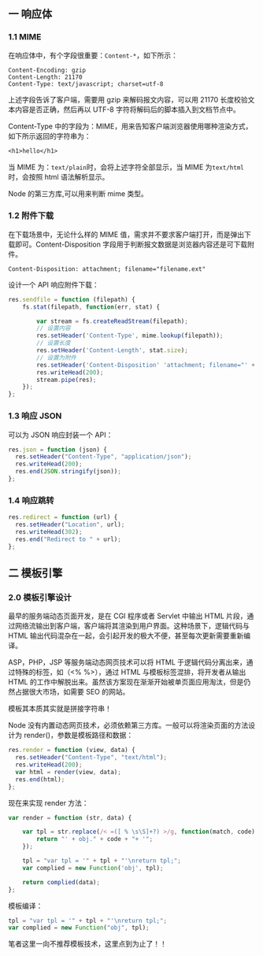 ## 一 响应体

### 1.1 MIME

在响应体中，有个字段很重要：`Content-*`，如下所示：

```
Content-Encoding: gzip
Content-Length: 21170
Content-Type: text/javascript; charset=utf-8
```

上述字段告诉了客户端，需要用 gzip 来解码报文内容，可以用 21170 长度校验文本内容是否正确，然后再以 UTF-8 字符将解码后的脚本插入到文档节点中。

Content-Type 中的字段为：MIME，用来告知客户端浏览器使用哪种渲染方式，如下所示返回的字符串为：

```txt
<h1>hello</h1>
```

当 MIME 为：`text/plain`时，会将上述字符全部显示，当 MIME 为`text/html`时，会按照 html 语法解析显示。

Node 的第三方库,可以用来判断 mime 类型。

### 1.2 附件下载

在下载场景中，无论什么样的 MIME 值，需求并不要求客户端打开，而是弹出下载即可。Content-Disposition 字段用于判断报文数据是浏览器内容还是可下载附件。

```
Content-Disposition: attachment; filename="filename.ext"
```

设计一个 API 响应附件下载：

```js
res.sendfile = function (filepath) {
    fs.stat(filepath, function(err, stat) {

        var stream = fs.createReadStream(filepath);
        // 设置内容
        res.setHeader('Content-Type', mime.lookup(filepath));
        // 设置长度
        res.setHeader('Content-Length', stat.size);
        // 设置为附件
        res.setHeader('Content-Disposition' 'attachment; filename="' + path.basename(filepath) + '"');
        res.writeHead(200);
        stream.pipe(res);
    });
};
```

### 1.3 响应 JSON

可以为 JSON 响应封装一个 API：

```js
res.json = function (json) {
  res.setHeader("Content-Type", "application/json");
  res.writeHead(200);
  res.end(JSON.stringify(json));
};
```

### 1.4 响应跳转

```js
res.redirect = function (url) {
  res.setHeader("Location", url);
  res.writeHead(302);
  res.end("Redirect to " + url);
};
```

## 二 模板引擎

### 2.0 模板引擎设计

最早的服务端动态页面开发，是在 CGI 程序或者 Servlet 中输出 HTML 片段，通过网络流输出到客户端，客户端将其渲染到用户界面。这种场景下，逻辑代码与 HTML 输出代码混杂在一起，会引起开发的极大不便，甚至每次更新需要重新编译。

ASP，PHP，JSP 等服务端动态网页技术可以将 HTML 于逻辑代码分离出来，通过特殊的标签，如（<% %>），通过 HTML 与模板标签混排，将开发者从输出 HTML 的工作中解脱出来。虽然该方案现在渐渐开始被单页面应用淘汰，但是仍然占据很大市场，如需要 SEO 的网站。

模板其本质其实就是拼接字符串！

Node 没有内置动态网页技术，必须依赖第三方库。一般可以将渲染页面的方法设计为 render()，参数是模板路径和数据：

```js
res.render = function (view, data) {
  res.setHeader("Content-Type", "text/html");
  res.writeHead(200);
  var html = render(view, data);
  res.end(html);
};
```

现在来实现 render 方法：

```js
var render = function (str, data) {

    var tpl = str.replace(/< =([ % \s\S]+?) >/g, function(match, code) { %
        return "' + obj." + code + "+ '";
    });

    tpl = "var tpl = '" + tpl + "'\nreturn tpl;";
    var complied = new Function('obj', tpl);

    return complied(data);
};
```

模板编译：

```js
tpl = "var tpl = '" + tpl + "'\nreturn tpl;";
var complied = new Function("obj", tpl);
```

笔者这里一向不推荐模板技术，这里点到为止了！！

